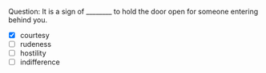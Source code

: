 Question: It is a sign of ________ to hold the door open for someone entering behind you.  
- [x] courtesy  
- [ ] rudeness  
- [ ] hostility  
- [ ] indifference  